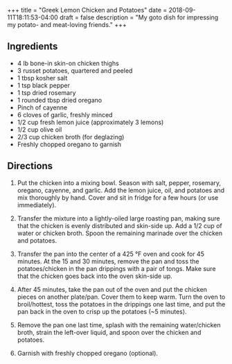 +++
title = "Greek Lemon Chicken and Potatoes"
date = 2018-09-11T18:11:53-04:00
draft = false
description = "My goto dish for impressing my potato- and meat-loving friends."
+++

## Ingredients

- 4 lb bone-in skin-on chicken thighs
- 3 russet potatoes, quartered and peeled
- 1 tbsp kosher salt
- 1 tsp black pepper
- 1 tsp dried rosemary
- 1 rounded tbsp dried oregano
- Pinch of cayenne
- 6 cloves of garlic, freshly minced
- 1/2 cup fresh lemon juice (approximately 3 lemons)
- 1/2 cup olive oil
- 2/3 cup chicken broth (for deglazing)
- Freshly chopped oregano to garnish

## Directions

1. Put the chicken into a mixing bowl.
   Season with salt, pepper, rosemary, oregano, cayenne, and garlic.
   Add the lemon juice, oil, and potatoes and mix thoroughly by hand.
   Cover and sit in fridge for a few hours (or use immediately).

2. Transfer the mixture into a lightly-oiled large roasting pan, making sure that the chicken is evenly distributed and skin-side up.
   Add a 1/2 cup of water or chicken broth.
   Spoon the remaining marinade over the chicken and potatoes.

3. Transfer the pan into the center of a 425 °F oven and cook for 45 minutes.
   At the 15 and 30 minutes, remove the pan and toss the potatoes/chicken in the pan drippings with a pair of tongs.
   Make sure that the chicken goes back into the oven skin-side up.

4. After 45 minutes, take the pan out of the oven and put the chicken pieces on another plate/pan.
   Cover them to keep warm.
   Turn the oven to broil/hottest, toss the potatoes in the drippings one last time, and put the pan back in the oven to crisp up the potatoes (~5 minutes).

5. Remove the pan one last time, splash with the remaining water/chicken broth, strain the left-over liquid, and spoon over the chicken and potatoes.

6. Garnish with freshly chopped oregano (optional).
